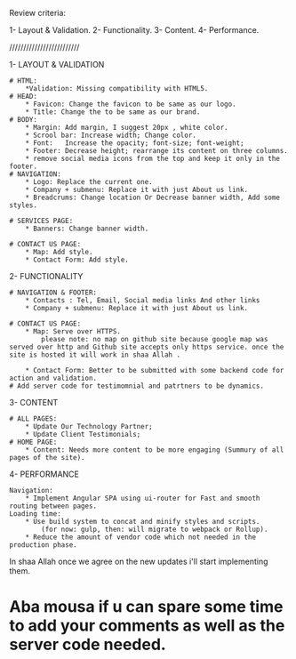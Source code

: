 ﻿ Review criteria:
  
1- Layout & Validation.
2- Functionality.
3- Content.
4- Performance.

/////////////////////////

1- LAYOUT & VALIDATION

	# HTML: 
		*Validation: Missing compatibility with HTML5.
	# HEAD: 
		* Favicon: Change the favicon to be same as our logo.
		* Title: Change the to be same as our brand.
	# BODY: 
		* Margin: Add margin, I suggest 20px , white color.
		* Scrool bar: Increase width; Change color.
		* Font:   Increase the opacity; font-size; font-weight;
		* Footer: Decrease height; rearrange its content on three columns.
		* remove social media icons from the top and keep it only in the footer.
	# NAVIGATION:
		* Logo: Replace the current one.
		* Company + submenu: Replace it with just About us link.
		* Breadcrums: Change location Or Decrease banner width, Add some styles.
		
	# SERVICES PAGE:
		* Banners: Change banner width.
		
	# CONTACT US PAGE:
		* Map: Add style.
		* Contact Form: Add style.
		

2- FUNCTIONALITY

	# NAVIGATION & FOOTER:
		* Contacts : Tel, Email, Social media links And other links
		* Company + submenu: Replace it with just About us link.
	
	# CONTACT US PAGE:
		* Map: Serve over HTTPS.
			please note: no map on github site because google map was served over http and Github site accepts only https service. once the site is hosted it will work in shaa Allah .

		* Contact Form: Better to be submitted with some backend code for action and validation.
	# Add server code for testimomnial and patrtners to be dynamics.	

3- CONTENT

	# ALL PAGES: 
		* Update Our Technology Partner; 
		* Update Client Testimonials;
	# HOME PAGE:
		* Content: Needs more content to be more engaging (Summury of all pages of the site).


4- PERFORMANCE
	
	Navigation: 
		* Implement Angular SPA using ui-router for Fast and smooth routing between pages.
	Loading time: 
		* Use build system to concat and minify styles and scripts.
			(for now: gulp, then: will migrate to webpack or Rollup).
		* Reduce the amount of vendor code which not needed in the production phase.

In shaa Allah once we agree on the new updates i'll start implementing them.

# Aba mousa if u can spare some time to add your comments as well as the server code needed.

